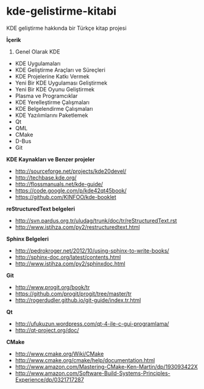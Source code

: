 kde-gelistirme-kitabi
=====================

KDE geliştirme hakkında bir Türkçe kitap projesi

**İçerik**

1. Genel Olarak KDE
- KDE Uygulamaları
- KDE Geliştirme Araçları ve Süreçleri
- KDE Projelerine Katkı Vermek
- Yeni Bir KDE Uygulaması Geliştirmek
- Yeni Bir KDE Oyunu Geliştirmek
- Plasma ve Programcıklar
- KDE Yerelleştirme Çalışmaları
- KDE Belgelendirme Çalışmaları
- KDE Yazılımlarını Paketlemek
- Qt
- QML
- CMake
- D-Bus
- Git

**KDE Kaynakları ve Benzer projeler**
* http://sourceforge.net/projects/kde20devel/
* http://techbase.kde.org/
* http://flossmanuals.net/kde-guide/
* https://code.google.com/p/kde42qt45book/
* https://github.com/KINFOO/kde-booklet

**reStructuredText belgeleri**
* http://svn.pardus.org.tr/uludag/trunk/doc/tr/reStructuredText.rst
* http://www.istihza.com/py2/restructuredtext.html

**Sphinx Belgeleri**
* http://pedrokroger.net/2012/10/using-sphinx-to-write-books/
* http://sphinx-doc.org/latest/contents.html
* http://www.istihza.com/py2/sphinxdoc.html

**Git**
* http://www.progit.org/book/tr
* https://github.com/progit/progit/tree/master/tr
* http://rogerdudler.github.io/git-guide/index.tr.html

**Qt**
* http://ufukuzun.wordpress.com/qt-4-ile-c-gui-programlama/
* http://qt-project.org/doc/

**CMake**
* http://www.cmake.org/Wiki/CMake
* http://www.cmake.org/cmake/help/documentation.html
* http://www.amazon.com/Mastering-CMake-Ken-Martin/dp/193093422X
* http://www.amazon.com/Software-Build-Systems-Principles-Experience/dp/0321717287
